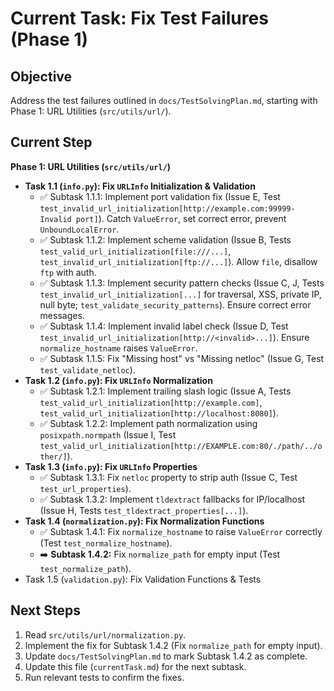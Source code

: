 # Current Task: Fix Test Failures (Phase 1)

## Objective
Address the test failures outlined in `docs/TestSolvingPlan.md`, starting with Phase 1: URL Utilities (`src/utils/url/`).

## Current Step
**Phase 1: URL Utilities (`src/utils/url/`)**
*   **Task 1.1 (`info.py`): Fix `URLInfo` Initialization & Validation**
    *   ✅ Subtask 1.1.1: Implement port validation fix (Issue E, Test `test_invalid_url_initialization[http://example.com:99999-Invalid port]`). Catch `ValueError`, set correct error, prevent `UnboundLocalError`.
    *   ✅ Subtask 1.1.2: Implement scheme validation (Issue B, Tests `test_valid_url_initialization[file:///...]`, `test_invalid_url_initialization[ftp://...]`). Allow `file`, disallow `ftp` with auth.
    *   ✅ Subtask 1.1.3: Implement security pattern checks (Issue C, J, Tests `test_invalid_url_initialization[...]` for traversal, XSS, private IP, null byte; `test_validate_security_patterns`). Ensure correct error messages.
    *   ✅ Subtask 1.1.4: Implement invalid label check (Issue D, Test `test_invalid_url_initialization[http://<invalid>...]`). Ensure `normalize_hostname` raises `ValueError`.
    *   ✅ Subtask 1.1.5: Fix "Missing host" vs "Missing netloc" (Issue G, Test `test_validate_netloc`).
*   **Task 1.2 (`info.py`): Fix `URLInfo` Normalization**
    *   ✅ Subtask 1.2.1: Implement trailing slash logic (Issue A, Tests `test_valid_url_initialization[http://example.com]`, `test_valid_url_initialization[http://localhost:8080]`).
    *   ✅ Subtask 1.2.2: Implement path normalization using `posixpath.normpath` (Issue I, Test `test_valid_url_initialization[http://EXAMPLE.com:80/./path/../other/]`).
*   **Task 1.3 (`info.py`): Fix `URLInfo` Properties**
    *   ✅ Subtask 1.3.1: Fix `netloc` property to strip auth (Issue C, Test `test_url_properties`).
    *   ✅ Subtask 1.3.2: Implement `tldextract` fallbacks for IP/localhost (Issue H, Tests `test_tldextract_properties[...]`).
*   **Task 1.4 (`normalization.py`): Fix Normalization Functions**
    *   ✅ Subtask 1.4.1: Fix `normalize_hostname` to raise `ValueError` correctly (Test `test_normalize_hostname`).
    *   ➡️ **Subtask 1.4.2:** Fix `normalize_path` for empty input (Test `test_normalize_path`).
*   Task 1.5 (`validation.py`): Fix Validation Functions & Tests

## Next Steps
1.  Read `src/utils/url/normalization.py`.
2.  Implement the fix for Subtask 1.4.2 (Fix `normalize_path` for empty input).
3.  Update `docs/TestSolvingPlan.md` to mark Subtask 1.4.2 as complete.
4.  Update this file (`currentTask.md`) for the next subtask.
5.  Run relevant tests to confirm the fixes.